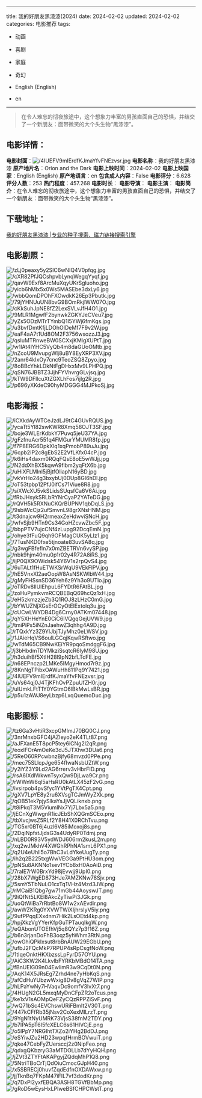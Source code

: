 
---
title: 我的好朋友黑漆漆(2024)
date: 2024-02-02
updated: 2024-02-02
categories: 电影推荐
tags:
- 动画
- 喜剧
- 家庭
- 奇幻

- English (English)
- en
---


> 在令人难忘的彻夜旅途中，这个想象力丰富的男孩直面自己的恐惧，并结交了一个新朋友：面带微笑的大个头生物“黑漆漆”。

## **电影详情**：

**电影封面**：<img src="https://image.tmdb.org/t/p/w200/4IUEFV9mIErdfKJmaYfvFNEzvsr.jpg" alt="/4IUEFV9mIErdfKJmaYfvFNEzvsr.jpg" title="/4IUEFV9mIErdfKJmaYfvFNEzvsr.jpg">
**电影名称**：我的好朋友黑漆漆
**原产地片名**：Orion and the Dark
**电影上映时间**：2024-02-02
**电影上映国家**：English (English)
**原产地语言**：en
**包含成人内容**：False
**电影评分**：6.628
**评分人数**：253
**热门程度**：457.268
**电影时长**：
**电影导演**：
**电影主演**：
**电影简介**：在令人难忘的彻夜旅途中，这个想象力丰富的男孩直面自己的恐惧，并结交了一个新朋友：面带微笑的大个头生物“黑漆漆”。

## **下载地址**：
[我的好朋友黑漆漆 |专业的种子搜索、磁力链接搜索引擎](https://movie.amd794.com:2083/?search=Orion%20and%20the%20Dark&ordering=&mode=match_phrase&page_size=10&page=1)
 

## **电影剧照**：
<img src="https://image.tmdb.org/t/p/original/zLj0peaxy5y2SlC6wNIQ4V0pfqg.jpg" alt="/zLj0peaxy5y2SlC6wNIQ4V0pfqg.jpg" title="/zLj0peaxy5y2SlC6wNIQ4V0pfqg.jpg"><img src="https://image.tmdb.org/t/p/original/cXR82PfJQCshpvbLynqWegqYyqf.jpg" alt="/cXR82PfJQCshpvbLynqWegqYyqf.jpg" title="/cXR82PfJQCshpvbLynqWegqYyqf.jpg"><img src="https://image.tmdb.org/t/p/original/qavW9Exf8ArcMuXqyUKrSgluoho.jpg" alt="/qavW9Exf8ArcMuXqyUKrSgluoho.jpg" title="/qavW9Exf8ArcMuXqyUKrSgluoho.jpg"><img src="https://image.tmdb.org/t/p/original/yicb6hMlx5x0Ws5MASEbe3dxLy6.jpg" alt="/yicb6hMlx5x0Ws5MASEbe3dxLy6.jpg" title="/yicb6hMlx5x0Ws5MASEbe3dxLy6.jpg"><img src="https://image.tmdb.org/t/p/original/wbbQomDPOhFXOwdkK26Ep3Pbutk.jpg" alt="/wbbQomDPOhFXOwdkK26Ep3Pbutk.jpg" title="/wbbQomDPOhFXOwdkK26Ep3Pbutk.jpg"><img src="https://image.tmdb.org/t/p/original/79jYHNUuUN8bvG9BOmRkjlWW07O.jpg" alt="/79jYHNUuUN8bvG9BOmRkjlWW07O.jpg" title="/79jYHNUuUN8bvG9BOmRkjlWW07O.jpg"><img src="https://image.tmdb.org/t/p/original/cKkSuhJpNE8fZ2LexSVLvJfH4O1.jpg" alt="/cKkSuhJpNE8fZ2LexSVLvJfH4O1.jpg" title="/cKkSuhJpNE8fZ2LexSVLvJfH4O1.jpg"><img src="https://image.tmdb.org/t/p/original/9MLR1MgwfF2bynwkZGKYJeCVeu7.jpg" alt="/9MLR1MgwfF2bynwkZGKYJeCVeu7.jpg" title="/9MLR1MgwfF2bynwkZGKYJeCVeu7.jpg"><img src="https://image.tmdb.org/t/p/original/yZs5ODzMTrTYmbQ1I5YWj6fmKqs.jpg" alt="/yZs5ODzMTrTYmbQ1I5YWj6fmKqs.jpg" title="/yZs5ODzMTrTYmbQ1I5YWj6fmKqs.jpg"><img src="https://image.tmdb.org/t/p/original/u3bvfDmtKfjLDOhOIDeMf7F9v2W.jpg" alt="/u3bvfDmtKfjLDOhOIDeMf7F9v2W.jpg" title="/u3bvfDmtKfjLDOhOIDeMf7F9v2W.jpg"><img src="https://image.tmdb.org/t/p/original/eaF4aA7t1Ud8OM2F3756wsozzJ3.jpg" alt="/eaF4aA7t1Ud8OM2F3756wsozzJ3.jpg" title="/eaF4aA7t1Ud8OM2F3756wsozzJ3.jpg"><img src="https://image.tmdb.org/t/p/original/qsluMTRnweBW0SCXxjKMigXUPtT.jpg" alt="/qsluMTRnweBW0SCXxjKMigXUPtT.jpg" title="/qsluMTRnweBW0SCXxjKMigXUPtT.jpg"><img src="https://image.tmdb.org/t/p/original/w1lAt4lYHC5VyQb4m8daGUoOMtb.jpg" alt="/w1lAt4lYHC5VyQb4m8daGUoOMtb.jpg" title="/w1lAt4lYHC5VyQb4m8daGUoOMtb.jpg"><img src="https://image.tmdb.org/t/p/original/nZcoU9MvupgWlj8uBY8EyXRP3XV.jpg" alt="/nZcoU9MvupgWlj8uBY8EyXRP3XV.jpg" title="/nZcoU9MvupgWlj8uBY8EyXRP3XV.jpg"><img src="https://image.tmdb.org/t/p/original/2anr64kIxOy7cnc9TeoZSQ8Zpyo.jpg" alt="/2anr64kIxOy7cnc9TeoZSQ8Zpyo.jpg" title="/2anr64kIxOy7cnc9TeoZSQ8Zpyo.jpg"><img src="https://image.tmdb.org/t/p/original/8oBBcYhkLDkNtFgDHxxMv9LPHPQ.jpg" alt="/8oBBcYhkLDkNtFgDHxxMv9LPHPQ.jpg" title="/8oBBcYhkLDkNtFgDHxxMv9LPHPQ.jpg"><img src="https://image.tmdb.org/t/p/original/qSN76JBBTZ3JjhFYVhvrgGLvjsq.jpg" alt="/qSN76JBBTZ3JjhFYVhvrgGLvjsq.jpg" title="/qSN76JBBTZ3JjhFYVhvrgGLvjsq.jpg"><img src="https://image.tmdb.org/t/p/original/kTW9DFllcuXtZGXLhFos7ijlg2R.jpg" alt="/kTW9DFllcuXtZGXLhFos7ijlg2R.jpg" title="/kTW9DFllcuXtZGXLhFos7ijlg2R.jpg"><img src="https://image.tmdb.org/t/p/original/p696yXKdeC90hyMDGGG4MJPkoSj.jpg" alt="/p696yXKdeC90hyMDGGG4MJPkoSj.jpg" title="/p696yXKdeC90hyMDGGG4MJPkoSj.jpg">

## **电影海报**：
<img src="https://image.tmdb.org/t/p/original/iCXkdAyWTCeJzdLJ9tC4GUvRQUS.jpg" alt="/iCXkdAyWTCeJzdLJ9tC4GUvRQUS.jpg" title="/iCXkdAyWTCeJzdLJ9tC4GUvRQUS.jpg"><img src="https://image.tmdb.org/t/p/original/ycaTt5Yl82swKWR8Xmq58OJT3SF.jpg" alt="/ycaTt5Yl82swKWR8Xmq58OJT3SF.jpg" title="/ycaTt5Yl82swKWR8Xmq58OJT3SF.jpg"><img src="https://image.tmdb.org/t/p/original/boje3WLErKdbkY7Puvq5jeU37YA.jpg" alt="/boje3WLErKdbkY7Puvq5jeU37YA.jpg" title="/boje3WLErKdbkY7Puvq5jeU37YA.jpg"><img src="https://image.tmdb.org/t/p/original/gFzfnuAcr551q4FMGurYMUMR8fp.jpg" alt="/gFzfnuAcr551q4FMGurYMUMR8fp.jpg" title="/gFzfnuAcr551q4FMGurYMUMR8fp.jpg"><img src="https://image.tmdb.org/t/p/original/f7P8ERG6DpkXlq1xqPmobP89uJu.jpg" alt="/f7P8ERG6DpkXlq1xqPmobP89uJu.jpg" title="/f7P8ERG6DpkXlq1xqPmobP89uJu.jpg"><img src="https://image.tmdb.org/t/p/original/6cpb2IP2c8gEbS2E2VfLKfx04cP.jpg" alt="/6cpb2IP2c8gEbS2E2VfLKfx04cP.jpg" title="/6cpb2IP2c8gEbS2E2VfLKfx04cP.jpg"><img src="https://image.tmdb.org/t/p/original/k6iHs4daxm0RQqFQsE8oE5wWJjj.jpg" alt="/k6iHs4daxm0RQqFQsE8oE5wWJjj.jpg" title="/k6iHs4daxm0RQqFQsE8oE5wWJjj.jpg"><img src="https://image.tmdb.org/t/p/original/N2ddXhBX5kqwA9flbm2yqFtX6b.jpg" alt="/N2ddXhBX5kqwA9flbm2yqFtX6b.jpg" title="/N2ddXhBX5kqwA9flbm2yqFtX6b.jpg"><img src="https://image.tmdb.org/t/p/original/uHiXFLMlnl5jBjtfOliapN16yBD.jpg" alt="/uHiXFLMlnl5jBjtfOliapN16yBD.jpg" title="/uHiXFLMlnl5jBjtfOliapN16yBD.jpg"><img src="https://image.tmdb.org/t/p/original/vkVrHo24g3bxybUj0DUp8GI6hDI.jpg" alt="/vkVrHo24g3bxybUj0DUp8GI6hDI.jpg" title="/vkVrHo24g3bxybUj0DUp8GI6hDI.jpg"><img src="https://image.tmdb.org/t/p/original/oT53tpbp12PfJ0ifCs71Viue8R8.jpg" alt="/oT53tpbp12PfJ0ifCs71Viue8R8.jpg" title="/oT53tpbp12PfJ0ifCs71Viue8R8.jpg"><img src="https://image.tmdb.org/t/p/original/siXWcXU5vkSLidsSUqsfCa6V6Ai.jpg" alt="/siXWcXU5vkSLidsSUqsfCa6V6Ai.jpg" title="/siXWcXU5vkSLidsSUqsfCa6V6Ai.jpg"><img src="https://image.tmdb.org/t/p/original/fRbJHsykSRLbRYNrCyaP2YATeDG.jpg" alt="/fRbJHsykSRLbRYNrCyaP2YATeDG.jpg" title="/fRbJHsykSRLbRYNrCyaP2YATeDG.jpg"><img src="https://image.tmdb.org/t/p/original/rQVH5k5RXNuCKQrBUPNV1qbDqLS.jpg" alt="/rQVH5k5RXNuCKQrBUPNV1qbDqLS.jpg" title="/rQVH5k5RXNuCKQrBUPNV1qbDqLS.jpg"><img src="https://image.tmdb.org/t/p/original/9sbiWcCjz2ufSmvnL98grXNsHNM.jpg" alt="/9sbiWcCjz2ufSmvnL98grXNsHNM.jpg" title="/9sbiWcCjz2ufSmvnL98grXNsHNM.jpg"><img src="https://image.tmdb.org/t/p/original/t3dnajcw9H2rmeaxZeHdwviSNcH.jpg" alt="/t3dnajcw9H2rmeaxZeHdwviSNcH.jpg" title="/t3dnajcw9H2rmeaxZeHdwviSNcH.jpg"><img src="https://image.tmdb.org/t/p/original/wfvSjb9HTn9Cs34GoHZcvwZbc5F.jpg" alt="/wfvSjb9HTn9Cs34GoHZcvwZbc5F.jpg" title="/wfvSjb9HTn9Cs34GoHZcvwZbc5F.jpg"><img src="https://image.tmdb.org/t/p/original/bbpPTV7ujcCNf4zLupg92DcqEmN.jpg" alt="/bbpPTV7ujcCNf4zLupg92DcqEmN.jpg" title="/bbpPTV7ujcCNf4zLupg92DcqEmN.jpg"><img src="https://image.tmdb.org/t/p/original/ohye3fFuQ9qh9OFMagCUK5yLIz1.jpg" alt="/ohye3fFuQ9qh9OFMagCUK5yLIz1.jpg" title="/ohye3fFuQ9qh9OFMagCUK5yLIz1.jpg"><img src="https://image.tmdb.org/t/p/original/7TusNKD0fxe5tjnoate83uvSA8q.jpg" alt="/7TusNKD0fxe5tjnoate83uvSA8q.jpg" title="/7TusNKD0fxe5tjnoate83uvSA8q.jpg"><img src="https://image.tmdb.org/t/p/original/g3wgFBfefln7x0mZBETRVn6vySP.jpg" alt="/g3wgFBfefln7x0mZBETRVn6vySP.jpg" title="/g3wgFBfefln7x0mZBETRVn6vySP.jpg"><img src="https://image.tmdb.org/t/p/original/nbk9hjm40mu0p1r02y4R72A8iRS.jpg" alt="/nbk9hjm40mu0p1r02y4R72A8iRS.jpg" title="/nbk9hjm40mu0p1r02y4R72A8iRS.jpg"><img src="https://image.tmdb.org/t/p/original/ijP0QX9OWidsk54Y6V1s2rpQvS4.jpg" alt="/ijP0QX9OWidsk54Y6V1s2rpQvS4.jpg" title="/ijP0QX9OWidsk54Y6V1s2rpQvS4.jpg"><img src="https://image.tmdb.org/t/p/original/6uTALt1fHuETWKSrWqU9VEkFlPV.jpg" alt="/6uTALt1fHuETWKSrWqU9VEkFlPV.jpg" title="/6uTALt1fHuETWKSrWqU9VEkFlPV.jpg"><img src="https://image.tmdb.org/t/p/original/hE5VnxXl2aeOopW8AsNSKWlbW44.jpg" alt="/hE5VnxXl2aeOopW8AsNSKWlbW44.jpg" title="/hE5VnxXl2aeOopW8AsNSKWlbW44.jpg"><img src="https://image.tmdb.org/t/p/original/gMyFHSsnSD36Yeh6z9Yh3o9UTlo.jpg" alt="/gMyFHSsnSD36Yeh6z9Yh3o9UTlo.jpg" title="/gMyFHSsnSD36Yeh6z9Yh3o9UTlo.jpg"><img src="https://image.tmdb.org/t/p/original/oTRDv8IlUIEhpuL6FYDtR6FAtBL.jpg" alt="/oTRDv8IlUIEhpuL6FYDtR6FAtBL.jpg" title="/oTRDv8IlUIEhpuL6FYDtR6FAtBL.jpg"><img src="https://image.tmdb.org/t/p/original/zoHuPymkvmRCQBEBqQ69hcQz1xH.jpg" alt="/zoHuPymkvmRCQBEBqQ69hcQz1xH.jpg" title="/zoHuPymkvmRCQBEBqQ69hcQz1xH.jpg"><img src="https://image.tmdb.org/t/p/original/eH5zkmzzjeZb3Q1ROJ8zLHzC0mG.jpg" alt="/eH5zkmzzjeZb3Q1ROJ8zLHzC0mG.jpg" title="/eH5zkmzzjeZb3Q1ROJ8zLHzC0mG.jpg"><img src="https://image.tmdb.org/t/p/original/bYWUZNjXGsErOCyOtElExtolq3u.jpg" alt="/bYWUZNjXGsErOCyOtElExtolq3u.jpg" title="/bYWUZNjXGsErOCyOtElExtolq3u.jpg"><img src="https://image.tmdb.org/t/p/original/cUCwLWYDB4Dg6Crny0ATKm07448.jpg" alt="/cUCwLWYDB4Dg6Crny0ATKm07448.jpg" title="/cUCwLWYDB4Dg6Crny0ATKm07448.jpg"><img src="https://image.tmdb.org/t/p/original/qY5XHHeYnE0CiC6lVQgqGejUVW9.jpg" alt="/qY5XHHeYnE0CiC6lVQgqGejUVW9.jpg" title="/qY5XHHeYnE0CiC6lVQgqGejUVW9.jpg"><img src="https://image.tmdb.org/t/p/original/tmiPiPs5iNZnJaehwZ3qhhg4A9D.jpg" alt="/tmiPiPs5iNZnJaehwZ3qhhg4A9D.jpg" title="/tmiPiPs5iNZnJaehwZ3qhhg4A9D.jpg"><img src="https://image.tmdb.org/t/p/original/rTQxkYz3Z9YIJbjTJyMhz0eLWSV.jpg" alt="/rTQxkYz3Z9YIJbjTJyMhz0eLWSV.jpg" title="/rTQxkYz3Z9YIJbjTJyMhz0eLWSV.jpg"><img src="https://image.tmdb.org/t/p/original/1JAieHqVS6oulLGCqjKqwRSftwo.jpg" alt="/1JAieHqVS6oulLGCqjKqwRSftwo.jpg" title="/1JAieHqVS6oulLGCqjKqwRSftwo.jpg"><img src="https://image.tmdb.org/t/p/original/wTdM65CB9NwKEiYR9pqoSmdggF6.jpg" alt="/wTdM65CB9NwKEiYR9pqoSmdggF6.jpg" title="/wTdM65CB9NwKEiYR9pqoSmdggF6.jpg"><img src="https://image.tmdb.org/t/p/original/j3bHbdmTDYMkziSsqtcR6lyM98U.jpg" alt="/j3bHbdmTDYMkziSsqtcR6lyM98U.jpg" title="/j3bHbdmTDYMkziSsqtcR6lyM98U.jpg"><img src="https://image.tmdb.org/t/p/original/h3duihBf5XtIH28l9pN2bfLTdFE.jpg" alt="/h3duihBf5XtIH28l9pN2bfLTdFE.jpg" title="/h3duihBf5XtIH28l9pN2bfLTdFE.jpg"><img src="https://image.tmdb.org/t/p/original/n68EPnczp2LMKe5IMgyHmod7r9z.jpg" alt="/n68EPnczp2LMKe5IMgyHmod7r9z.jpg" title="/n68EPnczp2LMKe5IMgyHmod7r9z.jpg"><img src="https://image.tmdb.org/t/p/original/8KnNgTPibxOAWuHh811Pq9Y7421.jpg" alt="/8KnNgTPibxOAWuHh811Pq9Y7421.jpg" title="/8KnNgTPibxOAWuHh811Pq9Y7421.jpg"><img src="https://image.tmdb.org/t/p/original/4IUEFV9mIErdfKJmaYfvFNEzvsr.jpg" alt="/4IUEFV9mIErdfKJmaYfvFNEzvsr.jpg" title="/4IUEFV9mIErdfKJmaYfvFNEzvsr.jpg"><img src="https://image.tmdb.org/t/p/original/uVs64qj0J4TjKFhOvPZpuUfZH0r.jpg" alt="/uVs64qj0J4TjKFhOvPZpuUfZH0r.jpg" title="/uVs64qj0J4TjKFhOvPZpuUfZH0r.jpg"><img src="https://image.tmdb.org/t/p/original/ulUmkLFtT1Y0YGtmO6lBkMwLsBR.jpg" alt="/ulUmkLFtT1Y0YGtmO6lBkMwLsBR.jpg" title="/ulUmkLFtT1Y0YGtmO6lBkMwLsBR.jpg"><img src="https://image.tmdb.org/t/p/original/p5u1zAWJ8eyLbzp6LxqQuemoDuc.jpg" alt="/p5u1zAWJ8eyLbzp6LxqQuemoDuc.jpg" title="/p5u1zAWJ8eyLbzp6LxqQuemoDuc.jpg">

## **电影图标**：
<img src="https://image.tmdb.org/t/p/original/tz6Ga3vHtiR3xcpGMImJ70BQ0CJ.png" alt="/tz6Ga3vHtiR3xcpGMImJ70BQ0CJ.png" title="/tz6Ga3vHtiR3xcpGMImJ70BQ0CJ.png"><img src="https://image.tmdb.org/t/p/original/3nrMnxbGFC4jAZIeyo2eK4TLt87.png" alt="/3nrMnxbGFC4jAZIeyo2eK4TLt87.png" title="/3nrMnxbGFC4jAZIeyo2eK4TLt87.png"><img src="https://image.tmdb.org/t/p/original/aJFXanE5T8pcP5tey6iCNg2l2qR.png" alt="/aJFXanE5T8pcP5tey6iCNg2l2qR.png" title="/aJFXanE5T8pcP5tey6iCNg2l2qR.png"><img src="https://image.tmdb.org/t/p/original/eoxIFOrAmOeKe3dJ5JTXhw3DUa6.png" alt="/eoxIFOrAmOeKe3dJ5JTXhw3DUa6.png" title="/eoxIFOrAmOeKe3dJ5JTXhw3DUa6.png"><img src="https://image.tmdb.org/t/p/original/5ReO60RPcwbnzBjfy68mvzd0PPe.png" alt="/5ReO60RPcwbnzBjfy68mvzd0PPe.png" title="/5ReO60RPcwbnzBjfy68mvzd0PPe.png"><img src="https://image.tmdb.org/t/p/original/mec75SLlcpJge654fIwaNsbUZtW.png" alt="/mec75SLlcpJge654fIwaNsbUZtW.png" title="/mec75SLlcpJge654fIwaNsbUZtW.png"><img src="https://image.tmdb.org/t/p/original/y2iYZ3Y9Ld2AG6rrerv3vHbrFID.png" alt="/y2iYZ3Y9Ld2AG6rrerv3vHbrFID.png" title="/y2iYZ3Y9Ld2AG6rrerv3vHbrFID.png"><img src="https://image.tmdb.org/t/p/original/rsA6IXdlWkwnTsyxQw9DjLwa9Cr.png" alt="/rsA6IXdlWkwnTsyxQw9DjLwa9Cr.png" title="/rsA6IXdlWkwnTsyxQw9DjLwa9Cr.png"><img src="https://image.tmdb.org/t/p/original/rWWnW6ql5aHsRU0kAtLX45zF2vG.png" alt="/rWWnW6ql5aHsRU0kAtLX45zF2vG.png" title="/rWWnW6ql5aHsRU0kAtLX45zF2vG.png"><img src="https://image.tmdb.org/t/p/original/ivsirpob4pvSfyc1YVtPgTX4Cpt.png" alt="/ivsirpob4pvSfyc1YVtPgTX4Cpt.png" title="/ivsirpob4pvSfyc1YVtPgTX4Cpt.png"><img src="https://image.tmdb.org/t/p/original/gXV7LpYE8y2ru6XVsgTCJmWyZXk.png" alt="/gXV7LpYE8y2ru6XVsgTCJmWyZXk.png" title="/gXV7LpYE8y2ru6XVsgTCJmWyZXk.png"><img src="https://image.tmdb.org/t/p/original/qOB51ek7pjySlkaYsJjVQLiknxb.png" alt="/qOB51ek7pjySlkaYsJjVQLiknxb.png" title="/qOB51ek7pjySlkaYsJjVQLiknxb.png"><img src="https://image.tmdb.org/t/p/original/t8iPkqT3M5ViumlNx7Yj7Lbx5a5.png" alt="/t8iPkqT3M5ViumlNx7Yj7Lbx5a5.png" title="/t8iPkqT3M5ViumlNx7Yj7Lbx5a5.png"><img src="https://image.tmdb.org/t/p/original/jECnXgWwgnR1icJEbShXQGmSCEo.png" alt="/jECnXgWwgnR1icJEbShXQGmSCEo.png" title="/jECnXgWwgnR1icJEbShXQGmSCEo.png"><img src="https://image.tmdb.org/t/p/original/tbXvcjwsZ5RLf2Y8H41X0RChTvu.png" alt="/tbXvcjwsZ5RLf2Y8H41X0RChTvu.png" title="/tbXvcjwsZ5RLf2Y8H41X0RChTvu.png"><img src="https://image.tmdb.org/t/p/original/TG5xr0BT6j4uzl6V85iMoxoj8s.png" alt="/TG5xr0BT6j4uzl6V85iMoxoj8s.png" title="/TG5xr0BT6j4uzl6V85iMoxoj8s.png"><img src="https://image.tmdb.org/t/p/original/2DqiNpfstJjdsG3s4UdyRP0Tdmj.png" alt="/2DqiNpfstJjdsG3s4UdyRP0Tdmj.png" title="/2DqiNpfstJjdsG3s4UdyRP0Tdmj.png"><img src="https://image.tmdb.org/t/p/original/nLBD0R93V5ydWDJ606rm2kusL2m.png" alt="/nLBD0R93V5ydWDJ606rm2kusL2m.png" title="/nLBD0R93V5ydWDJ606rm2kusL2m.png"><img src="https://image.tmdb.org/t/p/original/xq2wJMkhV4XWGhRPhNA1smL6PX1.png" alt="/xq2wJMkhV4XWGhRPhNA1smL6PX1.png" title="/xq2wJMkhV4XWGhRPhNA1smL6PX1.png"><img src="https://image.tmdb.org/t/p/original/q2U4eUhll5o7BhC3vLdYkeUugTy.png" alt="/q2U4eUhll5o7BhC3vLdYkeUugTy.png" title="/q2U4eUhll5o7BhC3vLdYkeUugTy.png"><img src="https://image.tmdb.org/t/p/original/ih2q2B225txgWwVEGGa9PtHU3om.png" alt="/ih2q2B225txgWwVEGGa9PtHU3om.png" title="/ih2q2B225txgWwVEGGa9PtHU3om.png"><img src="https://image.tmdb.org/t/p/original/pNSu8AKNNo1sev1YCb8xH0AoAiD.png" alt="/pNSu8AKNNo1sev1YCb8xH0AoAiD.png" title="/pNSu8AKNNo1sev1YCb8xH0AoAiD.png"><img src="https://image.tmdb.org/t/p/original/7raIE7rW0BrxYd98jEvwjj9UpI0.png" alt="/7raIE7rW0BrxYd98jEvwjj9UpI0.png" title="/7raIE7rW0BrxYd98jEvwjj9UpI0.png"><img src="https://image.tmdb.org/t/p/original/28bX7WgED873HJe7AMZKNw78Sjv.png" alt="/28bX7WgED873HJe7AMZKNw78Sjv.png" title="/28bX7WgED873HJe7AMZKNw78Sjv.png"><img src="https://image.tmdb.org/t/p/original/5smY5TbNuLO1cxTq1VHz4Mzd3JW.png" alt="/5smY5TbNuLO1cxTq1VHz4Mzd3JW.png" title="/5smY5TbNuLO1cxTq1VHz4Mzd3JW.png"><img src="https://image.tmdb.org/t/p/original/rMCaiB1Qbg7gw71mGb44AoyswJT.png" alt="/rMCaiB1Qbg7gw71mGb44AoyswJT.png" title="/rMCaiB1Qbg7gw71mGb44AoyswJT.png"><img src="https://image.tmdb.org/t/p/original/9iQfNt5LKEl8AkcZyTiwPi3JGk.png" alt="/9iQfNt5LKEl8AkcZyTiwPi3JGk.png" title="/9iQfNt5LKEl8AkcZyTiwPi3JGk.png"><img src="https://image.tmdb.org/t/p/original/uoQtWiBa7rRbtBo8W1w2xAEvdir.png" alt="/uoQtWiBa7rRbtBo8W1w2xAEvdir.png" title="/uoQtWiBa7rRbtBo8W1w2xAEvdir.png"><img src="https://image.tmdb.org/t/p/original/awWZKRg0YXVWTWiXIjhrsIyV5iy.png" alt="/awWZKRg0YXVWTWiXIjhrsIyV5iy.png" title="/awWZKRg0YXVWTWiXIjhrsIyV5iy.png"><img src="https://image.tmdb.org/t/p/original/9ufPPqqEXxdnm7Hik2LsOEtd4kp.png" alt="/9ufPPqqEXxdnm7Hik2LsOEtd4kp.png" title="/9ufPPqqEXxdnm7Hik2LsOEtd4kp.png"><img src="https://image.tmdb.org/t/p/original/hpjXkzVgYYerKfpGuTPTauqlkgW.png" alt="/hpjXkzVgYYerKfpGuTPTauqlkgW.png" title="/hpjXkzVgYYerKfpGuTPTauqlkgW.png"><img src="https://image.tmdb.org/t/p/original/eQAbonUTOEfhVj5q8QYz7p3f16Z.png" alt="/eQAbonUTOEfhVj5q8QYz7p3f16Z.png" title="/eQAbonUTOEfhVj5q8QYz7p3f16Z.png"><img src="https://image.tmdb.org/t/p/original/b6n3rjanDoFhB3oqz5yhWhm3RtN.png" alt="/b6n3rjanDoFhB3oqz5yhWhm3RtN.png" title="/b6n3rjanDoFhB3oqz5yhWhm3RtN.png"><img src="https://image.tmdb.org/t/p/original/owGhiQPkIxsut8rbBnAUW29EGbU.png" alt="/owGhiQPkIxsut8rbBnAUW29EGbU.png" title="/owGhiQPkIxsut8rbBnAUW29EGbU.png"><img src="https://image.tmdb.org/t/p/original/ufbJ2FQcMkP7RPUP4sRpCsgfNoW.png" alt="/ufbJ2FQcMkP7RPUP4sRpCsgfNoW.png" title="/ufbJ2FQcMkP7RPUP4sRpCsgfNoW.png"><img src="https://image.tmdb.org/t/p/original/1tIqeOnktHKXbzssLpFyrD57OYU.png" alt="/1tIqeOnktHKXbzssLpFyrD57OYU.png" title="/1tIqeOnktHKXbzssLpFyrD57OYU.png"><img src="https://image.tmdb.org/t/p/original/AiC3KW2K4LkvlbFYRKbMBdO14TA.png" alt="/AiC3KW2K4LkvlbFYRKbMBdO14TA.png" title="/AiC3KW2K4LkvlbFYRKbMBdO14TA.png"><img src="https://image.tmdb.org/t/p/original/fBnUElG09n04EwlimR3w9CqDt0N.png" alt="/fBnUElG09n04EwlimR3w9CqDt0N.png" title="/fBnUElG09n04EwlimR3w9CqDt0N.png"><img src="https://image.tmdb.org/t/p/original/AqK14X5JRsEg7Zrhd4ne7yHbKqS.png" alt="/AqK14X5JRsEg7Zrhd4ne7yHbKqS.png" title="/AqK14X5JRsEg7Zrhd4ne7yHbKqS.png"><img src="https://image.tmdb.org/t/p/original/afCdHuYUbzwWxig8Dv8gVqZ7WIP.png" alt="/afCdHuYUbzwWxig8Dv8gVqZ7WIP.png" title="/afCdHuYUbzwWxig8Dv8gVqZ7WIP.png"><img src="https://image.tmdb.org/t/p/original/hLPaYwNy7HVaqvDc9omfV3IvXt7.png" alt="/hLPaYwNy7HVaqvDc9omfV3IvXt7.png" title="/hLPaYwNy7HVaqvDc9omfV3IvXt7.png"><img src="https://image.tmdb.org/t/p/original/4HUgN2GL5mxqMyDnCFpZR2oTcus.png" alt="/4HUgN2GL5mxqMyDnCFpZR2oTcus.png" title="/4HUgN2GL5mxqMyDnCFpZR2oTcus.png"><img src="https://image.tmdb.org/t/p/original/ke1xV1sAOMpQeFZyCQzRPPZiSvF.png" alt="/ke1xV1sAOMpQeFZyCQzRPPZiSvF.png" title="/ke1xV1sAOMpQeFZyCQzRPPZiSvF.png"><img src="https://image.tmdb.org/t/p/original/wQ71bSc4EVChswURiFBmIt2V30T.png" alt="/wQ71bSc4EVChswURiFBmIt2V30T.png" title="/wQ71bSc4EVChswURiFBmIt2V30T.png"><img src="https://image.tmdb.org/t/p/original/447kCFfRb35jNsv2CoXexMlLrzT.png" alt="/447kCFfRb35jNsv2CoXexMlLrzT.png" title="/447kCFfRb35jNsv2CoXexMlLrzT.png"><img src="https://image.tmdb.org/t/p/original/9YgN1tNyUMRK73VjsS38fnM2TDY.png" alt="/9YgN1tNyUMRK73VjsS38fnM2TDY.png" title="/9YgN1tNyUMRK73VjsS38fnM2TDY.png"><img src="https://image.tmdb.org/t/p/original/b7lPA5pT6I5fcXELC6s61HIVCjE.png" alt="/b7lPA5pT6I5fcXELC6s61HIVCjE.png" title="/b7lPA5pT6I5fcXELC6s61HIVCjE.png"><img src="https://image.tmdb.org/t/p/original/o5lPpY7NRGIhtTXZo2iYHg2BdDJ.png" alt="/o5lPpY7NRGIhtTXZo2iYHg2BdDJ.png" title="/o5lPpY7NRGIhtTXZo2iYHg2BdDJ.png"><img src="https://image.tmdb.org/t/p/original/eSYivJZu2HD23wpqfHrmBOVwuiT.png" alt="/eSYivJZu2HD23wpqfHrmBOVwuiT.png" title="/eSYivJZu2HD23wpqfHrmBOVwuiT.png"><img src="https://image.tmdb.org/t/p/original/qke47CebFyZUersccj2z0NipFeo.png" alt="/qke47CebFyZUersccj2z0NipFeo.png" title="/qke47CebFyZUersccj2z0NipFeo.png"><img src="https://image.tmdb.org/t/p/original/qdxgQKbzryG3aMTDOLLb7dYyHQH.png" alt="/qdxgQKbzryG3aMTDOLLb7dYyHQH.png" title="/qdxgQKbzryG3aMTDOLLb7dYyHQH.png"><img src="https://image.tmdb.org/t/p/original/jZVt3ZTYFtAKAPgyjZQdqMhP1Q8.png" alt="/jZVt3ZTYFtAKAPgyjZQdqMhP1Q8.png" title="/jZVt3ZTYFtAKAPgyjZQdqMhP1Q8.png"><img src="https://image.tmdb.org/t/p/original/5NtriTBoCrTjQdOiuCmocGJpH40.png" alt="/5NtriTBoCrTjQdOiuCmocGJpH40.png" title="/5NtriTBoCrTjQdOiuCmocGJpH40.png"><img src="https://image.tmdb.org/t/p/original/x5SBRECj0huvfZqdEdfnOXDAWxw.png" alt="/x5SBRECj0huvfZqdEdfnOXDAWxw.png" title="/x5SBRECj0huvfZqdEdfnOXDAWxw.png"><img src="https://image.tmdb.org/t/p/original/jjTknBq7FKpM47iFIL7vf3dodKr.png" alt="/jjTknBq7FKpM47iFIL7vf3dodKr.png" title="/jjTknBq7FKpM47iFIL7vf3dodKr.png"><img src="https://image.tmdb.org/t/p/original/q7DxPl2yxfEBQA3ASH8TGVfBbMp.png" alt="/q7DxPl2yxfEBQA3ASH8TGVfBbMp.png" title="/q7DxPl2yxfEBQA3ASH8TGVfBbMp.png"><img src="https://image.tmdb.org/t/p/original/gRoD5wEysHxLPIweBSfCHPCWstT.png" alt="/gRoD5wEysHxLPIweBSfCHPCWstT.png" title="/gRoD5wEysHxLPIweBSfCHPCWstT.png">
